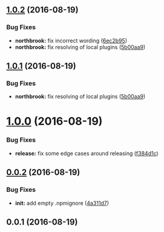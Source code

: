 <a name="1.0.2"></a>
## [1.0.2](https://github.com/northbrookjs/northbrook/compare/v1.0.0...v1.0.2) (2016-08-19)


### Bug Fixes

* **northbrook:** fix incorrect wording ([6ec2b95](https://github.com/northbrookjs/northbrook/commit/6ec2b95))
* **northbrook:** fix resolving of local plugins ([5b00aa9](https://github.com/northbrookjs/northbrook/commit/5b00aa9))



<a name="1.0.1"></a>
## [1.0.1](https://github.com/TylorS/northbrook/compare/v1.0.0...v1.0.1) (2016-08-19)


### Bug Fixes

* **northbrook:** fix resolving of local plugins ([5b00aa9](https://github.com/TylorS/northbrook/commit/5b00aa9))



<a name="1.0.0"></a>
# [1.0.0](https://github.com/TylorS/northbrook/compare/v0.0.2...v1.0.0) (2016-08-19)


### Bug Fixes

* **release:** fix some edge cases around releasing ([f384d1c](https://github.com/TylorS/northbrook/commit/f384d1c))



<a name="0.0.2"></a>
## [0.0.2](https://github.com/TylorS/northbrook/compare/v0.0.1...v0.0.2) (2016-08-19)


### Bug Fixes

* **init:** add empty .npmignore ([4a311d7](https://github.com/TylorS/northbrook/commit/4a311d7))



<a name="0.0.1"></a>
## 0.0.1 (2016-08-19)



